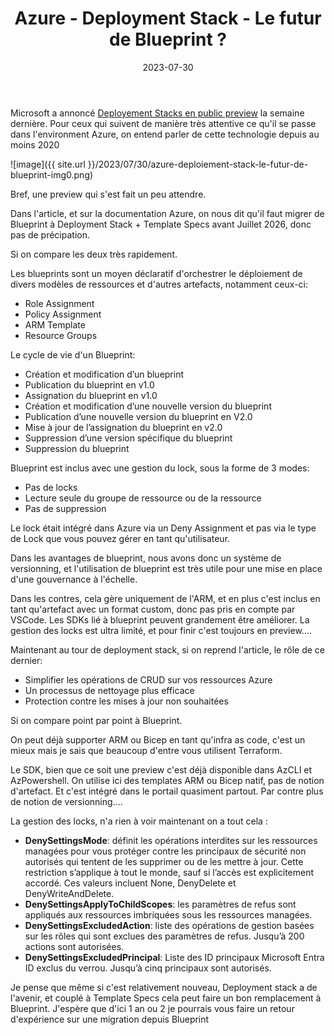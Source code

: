 ﻿---
layout: post
title: Azure - Deployment Stack - Le futur de Blueprint ?
date: 2023-07-30
categories: [ "Azure" ]
comments_id: 187 
---

Microsoft a annoncé [Deployement Stacks en public preview](https://techcommunity.microsoft.com/t5/azure-governance-and-management/arm-deployment-stacks-now-public-preview/ba-p/3871180) la semaine dernière.
Pour ceux qui suivent de manière très attentive ce qu'il se passe dans l'environment Azure, on entend parler de cette technologie depuis au moins 2020

![image]({{ site.url }}/2023/07/30/azure-deploiement-stack-le-futur-de-blueprint-img0.png)

Bref, une preview qui s'est fait un peu attendre.

Dans l'article, et sur la documentation Azure, on nous dit qu'il faut migrer de Blueprint à Deployment Stack + Template Specs avant Juillet 2026, donc pas de précipation.

Si on compare les deux très rapidement.

Les blueprints sont un moyen déclaratif d'orchestrer le déploiement de divers modèles de ressources et d'autres artefacts, notamment ceux-ci:

- Role Assignment
- Policy Assignment
- ARM Template
- Resource Groups

Le cycle de vie d'un Blueprint:

- Création et modification d’un blueprint
- Publication du blueprint en v1.0
- Assignation du blueprint en v1.0
- Création et modification d’une nouvelle version du blueprint
- Publication d’une nouvelle version du blueprint en V2.0
- Mise à jour de l’assignation du blueprint en v2.0
- Suppression d’une version spécifique du blueprint
- Suppression du blueprint

Blueprint est inclus avec une gestion du lock, sous la forme de 3 modes:

- Pas de locks
- Lecture seule du groupe de ressource ou de la ressource
- Pas de suppression

Le lock était intégré dans Azure via un Deny Assignment et pas via le type de Lock que vous pouvez gérer en tant qu'utilisateur.

Dans les avantages de blueprint, nous avons donc un système de versionning, et l'utilisation de blueprint est très utile pour une mise en place d'une gouvernance à l'échelle.

Dans les contres, cela gère uniquement de l'ARM, et en plus c'est inclus en tant qu'artefact avec un format custom, donc pas pris en compte par VSCode. Les SDKs lié à blueprint peuvent grandement être améliorer. La gestion des locks est ultra limité, et pour finir c'est toujours en preview....

Maintenant au tour de deployment stack, si on reprend l'article, le rôle de ce dernier:

- Simplifier les opérations de CRUD sur vos ressources Azure
- Un processus de nettoyage plus efficace
- Protection contre les mises à jour non souhaitées

Si on compare point par point à Blueprint.

On peut déjà supporter ARM ou Bicep en tant qu'infra as code, c'est un mieux mais je sais que beaucoup d'entre vous utilisent Terraform.

Le SDK, bien que ce soit une preview c'est déjà disponible dans AzCLI et AzPowershell. On utilise ici des templates ARM ou Bicep natif, pas de notion d'artefact. Et c'est intégré dans le portail quasiment partout. Par contre plus de notion de versionning....

La gestion des locks, n'a rien à voir maintenant on a tout cela :

- **DenySettingsMode**: définit les opérations interdites sur les ressources managées pour vous protéger contre les principaux de sécurité non autorisés qui tentent de les supprimer ou de les mettre à jour. Cette restriction s’applique à tout le monde, sauf si l’accès est explicitement accordé. Ces valeurs incluent None, DenyDelete et DenyWriteAndDelete.
- **DenySettingsApplyToChildScopes**: les paramètres de refus sont appliqués aux ressources imbriquées sous les ressources managées.
- **DenySettingsExcludedAction**: liste des opérations de gestion basées sur les rôles qui sont exclues des paramètres de refus. Jusqu’à 200 actions sont autorisées.
- **DenySettingsExcludedPrincipal**: Liste des ID principaux Microsoft Entra ID exclus du verrou. Jusqu’à cinq principaux sont autorisés.

Je pense que même si c'est relativement nouveau, Deployment stack a de l'avenir, et couplé à Template Specs cela peut faire un bon remplacement à Blueprint. J'espère que d'ici 1 an ou 2 je pourrais vous faire un retour d'expérience sur une migration depuis Blueprint




